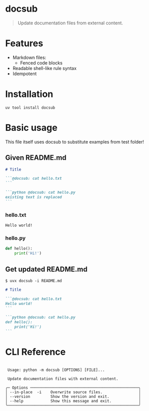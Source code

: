 # docsub
> Update documentation files from external content.

# Features

* Markdown files:
  * Fenced code blocks
* Readable shell-like rule syntax
* Idempotent

# Installation

```shell
uv tool install docsub
```

# Basic usage

This file itself uses docsub to substitute examples from test folder!

## Given README.md

````markdown @docsub: cat tests/test_readme/README.md
# Title

```@docsub: cat hello.txt
```

```python @docsub: cat hello.py
existing text is replaced
```
````

### hello.txt

```text @docsub: cat tests/test_readme/hello.txt
Hello world!
```

### hello.py

```python @docsub: cat tests/test_readme/hello.py
def hello():
    print('Hi!')
```

## Get updated README.md

```shell
$ uvx docsub -i README.md
```

````markdown @docsub: cat tests/test_readme/RESULT.md
# Title

```@docsub: cat hello.txt
Hello world!
```

```python @docsub: cat hello.py
def hello():
    print('Hi!')
```
````

# CLI Reference

```text @docsub: help python -m docsub
                                                            
 Usage: python -m docsub [OPTIONS] [FILE]...                
                                                            
 Update documentation files with external content.          
                                                            
╭─ Options ────────────────────────────────────────────────╮
│ --in-place  -i    Overwrite source files.                │
│ --version         Show the version and exit.             │
│ --help            Show this message and exit.            │
╰──────────────────────────────────────────────────────────╯

```
